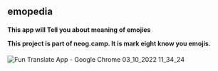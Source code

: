 <h2>emopedia</h2>

<h4>This app will Tell you about meaning of emojies

This project is part of neog.camp. It is mark eight know you emojis.</h4>




![Fun Translate App - Google Chrome 03_10_2022 11_34_24](https://user-images.githubusercontent.com/109124944/193655976-74a7f7c4-0df6-4779-b6b4-f6c9e709ff36.png)



